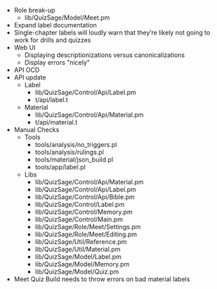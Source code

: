 - Role break-up
    - lib/QuizSage/Model/Meet.pm
- Expand label documentation
- Single-chapter labels will loudly warn that they’re likely not going to work for drills and quizzes
- Web UI
    - Displaying descriptionizations versus canonicalizations
    - Display errors "nicely"
- API OCD
- API update
    - Label
        - lib/QuizSage/Control/Api/Label.pm
        - t/api/label.t
    - Material
        - lib/QuizSage/Control/Api/Material.pm
        - t/api/material.t
- Manual Checks
    - Tools
        - tools/analysis/no_triggers.pl
        - tools/analysis/rulings.pl
        - tools/material/json_build.pl
        - tools/app/label.pl
    - Libs
        - lib/QuizSage/Control/Api/Material.pm
        - lib/QuizSage/Control/Api/Label.pm
        - lib/QuizSage/Control/Api/Bible.pm
        - lib/QuizSage/Control/Label.pm
        - lib/QuizSage/Control/Memory.pm
        - lib/QuizSage/Control/Main.pm
        - lib/QuizSage/Role/Meet/Settings.pm
        - lib/QuizSage/Role/Meet/Editing.pm
        - lib/QuizSage/Util/Reference.pm
        - lib/QuizSage/Util/Material.pm
        - lib/QuizSage/Model/Label.pm
        - lib/QuizSage/Model/Memory.pm
        - lib/QuizSage/Model/Quiz.pm
- Meet Quiz Build needs to throw errors on bad material labels
